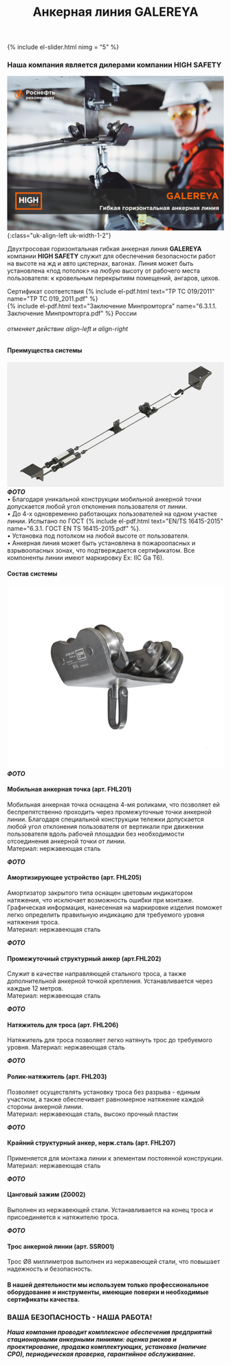 ﻿---
title: Анкерная линия GALEREYA
cat: 3
sortid: 3.1
submenu: true
---

<div style="clear:both"></div>

{% include el-slider.html  nimg = "5" %}


### Наша компания является дилерами компании **HIGH SAFETY**
![](/img/toplogo/3.1.0.jpg){:class="uk-align-left uk-width-1-2"}

Двухтросовая горизонтальная гибкая анкерная линия **GALEREYA** компании **HIGH SAFETY** служит для обеспечения безопасности работ на высоте на жд и авто цистернах, вагонах. Линия может быть установлена «под потолок» на любую высоту от рабочего места пользователя: к кровельным перекрытиям помещений, ангаров, цехов.   

Сертификат соответствия {% include el-pdf.html text="TP TC 019/2011" name="TP TC 019_2011.pdf" %}    
{% include el-pdf.html text="Заключение Минпромторга" name="6.3.1.1. Заключение Минпромторга.pdf" %} России   

###### отменяет действие align-left и align-right

#### Преимущества системы
![](/img/sss/3.1.1.jpg)
***ФОТО***  
• Благодаря уникальной конструкции мобильной анкерной точки допускается любой угол отклонения пользователя от линии.   
• До 4-х одновременно работающих пользователей на одном участке линии. Испытано по ГОСТ {% include el-pdf.html text="EN/TS 16415-2015" name="6.3.1. ГОСТ EN TS 16415-2015.pdf" %}.   
• Установка под потолком на любой высоте от пользователя.  
• Анкерная линия может быть установлена в пожароопасных и взрывоопасных зонах, что подтверждается сертификатом. Все компоненты линии имеют маркировку Ex: IIC Ga T6).   

#### Состав системы
![](/img/sss/3.FHL201.gif)
***ФОТО***
#### Мобильная анкерная точка (арт. FHL201)  
Мобильная анкерная точка оснащена 4-мя роликами, что позволяет ей беспрепятственно проходить через промежуточные точки анкерной линии. Благодаря специальной конструкции тележки допускается любой угол отклонения пользователя от вертикали при движении пользователя вдоль рабочей площадки без необходимости отсоединения анкерной точки от линии.    
Материал: нержавеющая сталь

***ФОТО***
#### Амортизирующее устройство (арт. FHL205)  
Амортизатор закрытого типа оснащен цветовым индикатором натяжения, что исключает возможность ошибки при монтаже. Графическая информация, нанесенная на маркировке изделия поможет легко определить правильную индикацию для требуемого уровня натяжения троса.  
Материал: нержавеющая сталь

***ФОТО***
#### Промежуточный структурный анкер (арт.FHL202)  
Служит в качестве направляющей стального троса, а также дополнительной анкерной точкой крепления. Устанавливается через каждые 12 метров.   
Материал: нержавеющая сталь
 
***ФОТО***
#### Натяжитель для троса (арт. FHL206)  
Натяжитель для троса позволяет легко натянуть трос до требуемого уровня.
Материал: нержавеющая сталь
 
***ФОТО***
#### Ролик-натяжитель (арт. FHL203)  
Позволяет осуществлять установку троса без разрыва - единым участком, а также обеспечивает равномерное натяжение каждой стороны анкерной линии.  
Материал: нержавеющая сталь, высоко прочный пластик
 
***ФОТО***
#### Крайний структурный анкер, нерж.сталь (арт. FHL207)  
Применяется для монтажа линии к элементам постоянной конструкции.   
Материал: нержавеющая сталь
 
***ФОТО***
#### Цанговый зажим (ZG002)  
Выполнен из нержавеющей стали. Устанавливается на конец троса и присоединяется к натяжителю троса.
 
***ФОТО***
#### Трос анкерной линии (арт. SSR001)    
Трос Ø8 миллиметров выполнен из нержавеющей стали, что повышает надежность и безопасность.
 


#### В нашей деятельности мы используем только профессиональное оборудование и инструменты, имеющие поверки и необходимые сертификаты качества.


### ВАША БЕЗОПАСНОСТЬ - НАША РАБОТА!

***Наша компания проводит комплексное обеспечения предприятий стационарными анкерными линиями: оценка рисков и проектирование, продажа комплектующих, установка (наличие СРО), периодическая проверка, гарантийное обслуживание.***


